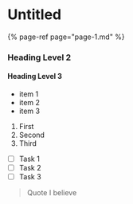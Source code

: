 # Untitled

{% page-ref page="page-1.md" %}



### Heading Level 2

#### Heading Level 3

* item 1
* item 2
* item 3

1. First
2. Second
3. Third

* [ ] Task 1
* [ ] Task 2
* [ ] Task 3

> Quote I believe

>



